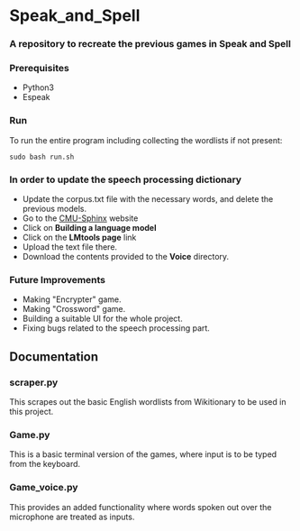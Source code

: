 # Speak_and_Spell

### A repository to recreate the previous games in Speak and Spell

### Prerequisites
* Python3
* Espeak

### Run
To run the entire program including collecting the wordlists if not present:
```
sudo bash run.sh
```

### In order to update the speech processing dictionary
* Update the corpus.txt file with the necessary words, and delete the previous models.
* Go to the [CMU-Sphinx](https://cmusphinx.github.io) website
* Click on **Building a language model**
* Click on the **LMtools page** link
* Upload the text file there.
* Download the contents provided to the **Voice** directory.


### Future Improvements
* Making "Encrypter" game.
* Making "Crossword" game.
* Building a suitable UI for the whole project.
* Fixing bugs related to the speech processing part.

## Documentation

### scraper.py
This scrapes out the basic English wordlists from Wikitionary to be used in this project.

### Game.py
This is a basic terminal version of the games, where input is to be typed from the keyboard.

### Game_voice.py
This provides an added functionality where words spoken out over the microphone are treated as inputs.


